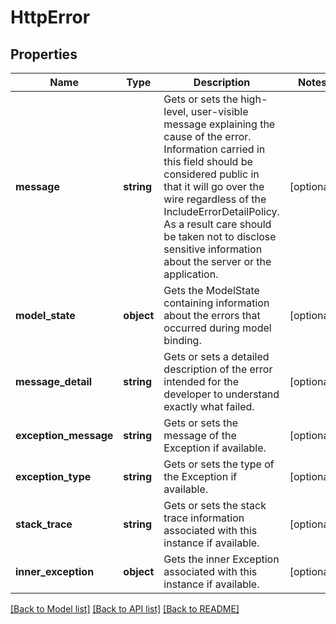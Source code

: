 # HttpError

## Properties
Name | Type | Description | Notes
------------ | ------------- | ------------- | -------------
**message** | **string** | Gets or sets the high-level, user-visible message explaining the cause of the error. Information carried in this field should be considered public in that it will go over the wire regardless of the IncludeErrorDetailPolicy. As a result care should be taken not to disclose sensitive information about the server or the application. | [optional] 
**model_state** | **object** | Gets the ModelState containing information about the errors that occurred during model binding. | [optional] 
**message_detail** | **string** | Gets or sets a detailed description of the error intended for the developer to understand exactly what failed. | [optional] 
**exception_message** | **string** | Gets or sets the message of the Exception if available. | [optional] 
**exception_type** | **string** | Gets or sets the type of the Exception if available. | [optional] 
**stack_trace** | **string** | Gets or sets the stack trace information associated with this instance if available. | [optional] 
**inner_exception** | **object** | Gets the inner Exception associated with this instance if available. | [optional] 

[[Back to Model list]](../README.md#documentation-for-models) [[Back to API list]](../README.md#documentation-for-api-endpoints) [[Back to README]](../README.md)



